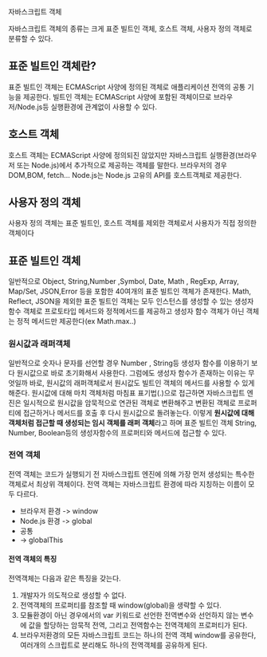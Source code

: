 자바스크립트 객체

자바스크립트 객체의 종류는 크게 표준 빌트인 객체, 호스트 객체, 사용자 정의 객체로 분류할 수 있다.

## 표준 빌트인 객체란?

표준 빌트인 객체는 ECMAScript 사양에 정의된 객체로 애플리케이션 전역의 공통 기능을 제공한다.
빌트인 객체는 ECMAScript 사양에 포함된 객체이므로 브라우저/Node.js등 실행환경에 관계없이 사용할 수 있다.

## 호스트 객체

호스트 객체는 ECMAScript 사양에 정의되진 않았지만 자바스크립트 실행환경(브라우저 또는 Node.js)에서 추가적으로 제공하는 객체를 말한다. 브라우저의 경우 DOM,BOM, fetch… Node.js는 Node.js 고유의 API를 호스트객체로 제공한다.

## 사용자 정의 객체

사용자 정의 객체는 표준 빌트인, 호스트 객체를 제외한 객체로서 사용자가 직접 정의한 객체이다

## 표준 빌트인 객체

일반적으로 Object, String,Number ,Symbol, Date, Math , RegExp, Array, Map/Set, JSON,Error 등을 포함한 40여개의 표준 빌트인 객체가 존재한다.
Math, Reflect, JSON을 제외한 표준 빌트인 객체는 모두 인스턴스를 생성할 수 있는 생성자 함수 객체로 프로토타입 메서드와 정적메서드를 제공하고 생성자 함수 객체가 아닌 객체는 정적 메서드만 제공한다(ex Math.max..)

### 원시값과 래퍼객체

일반적으로 숫자나 문자를 선언할 경우 Number , String등 생성자 함수를 이용하기 보다 원시값으로 바로 초기화해서 사용한다. 그럼에도 생성자 함수가 존재하는 이유는 무엇일까
바로, 원시값의 래퍼객체로서 원시값도 빌트인 객체의 메서드를 사용할 수 있게해준다.
원시값에 대해 마치 객체처럼 마침표 표기법(.)으로 접근하면 자바스크립트 엔진은 일시적으로 원시값을 암묵적으로 연관된 객체로 변환해주고 변환된 객체로 프로퍼티에 접근하거나 메서드를 호출 후 다시 원시값으로 돌려놓는다.
이렇게 **원시값에 대해 객체처럼 접근할 때 생성되는 임시 객체를 래퍼 객체**라고 하며 표준 빌트인 객체 String, Number, Boolean등의 생성자함수의 프로퍼티와 메서드에 접근할 수 있다.

### 전역 객체

전역 객체는 코드가 실행되기 전 자바스크립트 엔진에 의해 가장 먼저 생성되는 특수한 객체로서 최상위 객체이다.
전역 객체는 자바스크립트 환경에 따라 지칭하는 이름이 모두 다르다.

- 브라우저 환경 -> window
- Node.js 환경 -> global
- 공통
- -> globalThis

#### 전역 객체의 특징

전역객체는 다음과 같은 특징을 갖는다.

1. 개발자가 의도적으로 생성할 수 없다.
2. 전역객체의 프로퍼티를 참조할 때 window(global)을 생략할 수 있다.
3. 모듈환경이 아닌 경우에서의 var 키워드로 선언한 전역변수와 선언하지 않는 변수에 값을 할당하는 암묵적 전역, 그리고 전역함수는 전역객체의 프로퍼티가 된다.
4. 브라우저환경의 모든 자바스크립트 코드는 하나의 전역 객체 window를 공유한다, 여러개의 스크립트로 분리해도 하나의 전역객체를 공유하게 된다.
